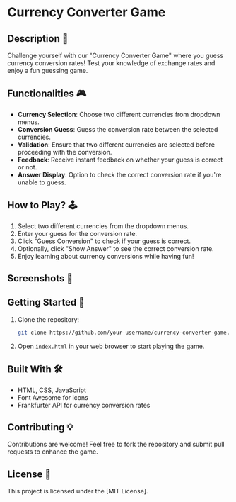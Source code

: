 
# Currency Converter Game


## Description 📃
Challenge yourself with our "Currency Converter Game" where you guess currency conversion rates! Test your knowledge of exchange rates and enjoy a fun guessing game.

## **Functionalities 🎮**
- **Currency Selection**: Choose two different currencies from dropdown menus.
- **Conversion Guess**: Guess the conversion rate between the selected currencies.
- **Validation**: Ensure that two different currencies are selected before proceeding with the conversion.
- **Feedback**: Receive instant feedback on whether your guess is correct or not.
- **Answer Display**: Option to check the correct conversion rate if you're unable to guess.

## **How to Play? 🕹️**
1. Select two different currencies from the dropdown menus.
2. Enter your guess for the conversion rate.
3. Click "Guess Conversion" to check if your guess is correct.
4. Optionally, click "Show Answer" to see the correct conversion rate.
5. Enjoy learning about currency conversions while having fun!

## **Screenshots 📸**



## **Getting Started 🚀**
1. Clone the repository:
   ```bash
   git clone https://github.com/your-username/currency-converter-game.git
   ```
2. Open `index.html` in your web browser to start playing the game.

## **Built With 🛠️**
- HTML, CSS, JavaScript
- Font Awesome for icons
- Frankfurter API for currency conversion rates

## **Contributing 💡**
Contributions are welcome! Feel free to fork the repository and submit pull requests to enhance the game.

## **License 📜**
This project is licensed under the [MIT License].


